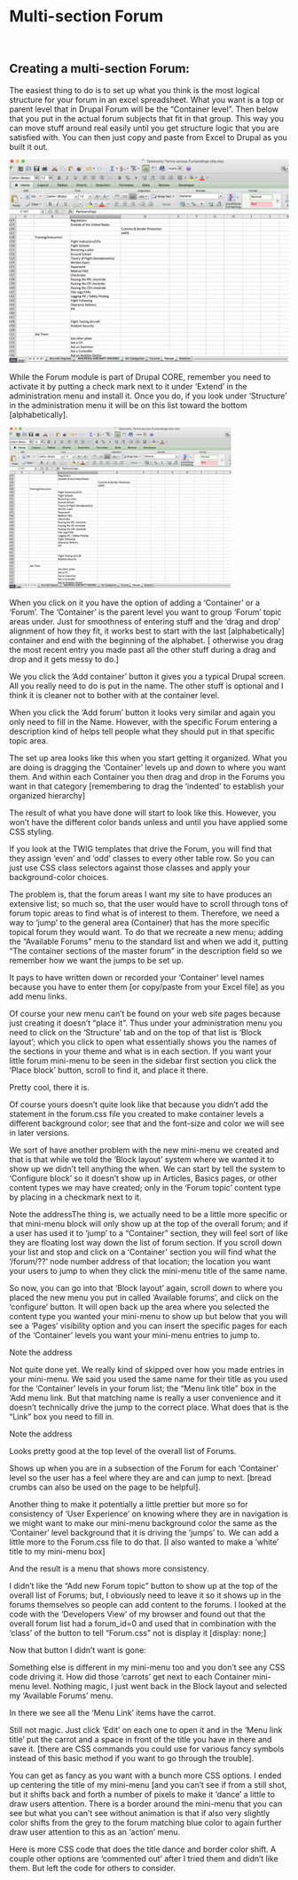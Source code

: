 
# Multi-section Forum

<br>

## Creating a multi-section Forum:

The easiest thing to do is to set up what you think is the most logical structure for your forum in an excel spreadsheet.  What you want is a top or parent level that in Drupal Forum will be the “Container level”.  Then below that you put in the actual forum subjects that fit in that group.  This way you can move stuff around real easily until you get structure logic that you are satisfied with.  You can then just copy and paste from Excel to Drupal as you built it out.

<img src="../modules/images/forum1.png"  width="700">

While the Forum module is part of Drupal CORE, remember you need to activate it by putting a check mark next to it under ‘Extend’ in the administration menu and install it.  Once you do, if you look under ‘Structure’ in the administration menu it will be on this list toward the bottom [alphabetically].

<img src="../modules/images/forum1.png"  width="400">

When you click on it you have the option of adding a ‘Container’ or a ‘Forum’.  The ‘Container’ is the parent level you want to group ‘Forum’ topic areas under.  Just for smoothness of entering stuff and the ‘drag and drop’ alignment of how they fit, it works best to start with the last [alphabetically] container and end with the beginning of the alphabet.  [ otherwise you drag the most recent entry you made past all the other stuff during a drag and drop and it gets messy to do.]



We you click the ‘Add container’ button it gives you a typical Drupal screen.  All you really need to do is put in the name.  The other stuff is optional and I think it is cleaner not to bother with at the container level.


When you click the ‘Add forum’ button it looks very similar and again you only need to fill in the Name.   However, with the specific Forum entering a description kind of helps tell people what they should put in that specific topic area.





The set up area looks like this when you start getting it organized.  What you are doing is dragging the ‘Container’ levels up and down to where you want them.  And within each Container you then drag and drop in the Forums you want in that category [remembering to drag the ‘indented’ to establish your organized hierarchy]


The result of what you have done will start to look like this.  However, you won’t have the different color bands unless and until you have applied some CSS styling.

If you look at the TWIG templates that drive the Forum, you will find that they assign ‘even’ and ‘odd’ classes to every other table row.  So you can just use CSS class selectors against those classes and apply your background-color choices.


The problem is, that the forum areas I want my site to have produces an extensive list; so much so, that the user would have to scroll through tons of forum topic areas to find what is of interest to them.  Therefore, we need a way to ‘jump’ to the general area (Container) that has the more specific topical forum they would want.  To do that we recreate a new menu; adding the “Available Forums” menu to the standard list and when we add it, putting “The container sections of the master forum” in the description field so we remember how we want the jumps to be set up.


It pays to have written down or recorded your ‘Container’ level names because you have to enter them [or copy/paste from your Excel file] as you add menu links.




Of course your new menu can’t be found on your web site pages because just creating it doesn’t “place it”.  Thus under your administration menu you need to click on the ‘Structure’ tab and on the top of that list is ‘Block layout’; which you click to open what essentially shows you the names of the sections in your theme and what is in each section.  If you want your little forum mini-menu to be seen in the sidebar first section you click the ‘Place block’ button, scroll to find it, and place it there.




Pretty cool, there it is.




Of course yours doesn’t quite look like that because you didn’t add the statement in the forum.css file you created to make container levels a different background color; see that and the font-size and color we will see in later versions.


We sort of have another problem with the new mini-menu we created and that is that while we told the ‘Block layout’ system where we wanted it to show up we didn’t tell anything the when.  We can start by tell the system to ‘Configure block’ so it doesn’t show up in Articles, Basics pages, or other content types we may have created; only in the ‘Forum topic’ content type by placing in a checkmark next to it.









Note the addressThe thing is, we actually need to be a little more specific or that mini-menu block will only show up at the top of the overall forum; and if a user has used it to ‘jump’ to a “Container” section, they will feel sort of like they are floating lost way down the list of forum section.  If you scroll down your list and stop and click on a ‘Container’ section you will find what the ‘/forum/??’ node number address of that location; the location you want your users to jump to when they click the mini-menu title of the same name.



So now, you can go into that ‘Block layout’ again, scroll down to where you placed the new menu you put in called ‘Available forums’, and click on the ‘configure’ button.  It will open back up the area where you selected the content type you wanted your mini-menu to show up but below that you will see a ‘Pages’ visibility option and you can insert the specific pages for each of the ‘Container’ levels you want your mini-menu entries to jump to.

Note the address


Not quite done yet.  We really kind of skipped over how you made entries in your mini-menu.  We said you used the same name for their title as you used for the ‘Container’ levels in your forum list; the “Menu link title” box in the ‘Add menu link.  But that matching name is really a user convenience and it doesn’t technically drive the jump to the correct place.  What does that is the “Link” box you need to fill in.


Note the address











Looks pretty good at the top level of the overall list of Forums.



Shows up when you are in a subsection of the Forum for each ‘Container’ level so the user has a feel where they are and can jump to next. [bread crumbs can also be used on the page to be helpful].













Another thing to make it potentially a little prettier but more so for consistency of ‘User Experience’ on knowing where they are in navigation is we might want to make our mini-menu background color the same as the ‘Container’ level background that it is driving the ‘jumps’ to.   We can add a little more to the Forum.css file to do that.  [I also wanted to make a ‘white’ title to my mini-menu box]


And the result is a menu that shows more consistency.







I didn’t like the “Add new Forum topic” button to show up at the top of the overall list of Forums; but, I obviously need to leave it so it shows up in the forums themselves so people can add content to the forums.  I looked at the code with the ‘Developers View’ of my browser and found out that the overall forum list had a forum_id=0 and used that in combination with the ‘class’ of the button to tell “Forum.css” not is display it [display: none;]



Now that button I didn’t want is gone:



Something else is different in my mini-menu too and you don’t see any CSS code driving it.  How did those ‘carrots’ get next to each Container mini-menu level.  Nothing magic, I just went back in the Block layout and selected my ‘Available Forums’ menu.

In there we see all the ‘Menu Link’ items have the carrot.








Still not magic.  Just click ‘Edit’ on each one to open it and in the ‘Menu link title’ put the carrot and a space in front of the title you have in there and save it.  [there are CSS commands you could use for various fancy symbols instead of this basic method if you want to go through the trouble].



You can get as fancy as you want with a bunch more CSS options.  I ended up centering the title of my mini-menu [and you can’t see if from a still shot, but it shifts back and forth a number of pixels to make it ‘dance’ a little to draw users attention.  There is a border around the mini-menu that you can see but what you can’t see without animation is that if also very slightly color shifts from the grey to the forum matching blue color to again further draw user attention to this as an ‘action’ menu.




Here is more CSS code that does the title dance and border color shift.  A couple other options are ‘commented out’ after I tried them and didn’t like them.  But left the code for others to consider.


